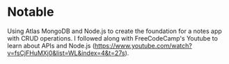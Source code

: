 # Notable
Using Atlas MongoDB and Node.js to create the foundation for a notes app with CRUD operations. I followed along with FreeCodeCamp's Youtube to learn about
APIs and Node.js (https://www.youtube.com/watch?v=fsCjFHuMXj0&list=WL&index=4&t=27s).
